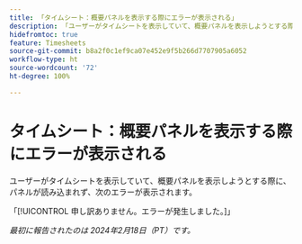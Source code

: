 ```yaml
---
title: 「タイムシート：概要パネルを表示する際にエラーが表示される」
description: 「ユーザーがタイムシートを表示していて、概要パネルを表示しようとする際に、パネルが読み込まれず、エラーが表示されます。」
hidefromtoc: true
feature: Timesheets
source-git-commit: b8a2f0c1ef9ca07e452e9f5b266d7707905a6052
workflow-type: ht
source-wordcount: '72'
ht-degree: 100%

---
```



# タイムシート：概要パネルを表示する際にエラーが表示される

ユーザーがタイムシートを表示していて、概要パネルを表示しようとする際に、パネルが読み込まれず、次のエラーが表示されます。

「[!UICONTROL 申し訳ありません。エラーが発生しました。]」

_最初に報告されたのは 2024年2月18日（PT）です。_
